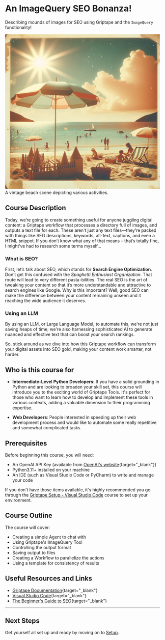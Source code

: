 # An ImageQuery SEO Bonanza!

Describing mounds of images for SEO using Griptape and the `ImageQuery` functionality!

![A Vintage Beach Scene](assets/beach.png)
A vintage beach scene depicting various activities.

## Course Description
Today, we’re going to create something useful for anyone juggling digital content: a Griptape workflow that processes a directory full of images, and outputs a text file for each. These aren't just any text files—they're packed with things like SEO descriptions, keywords, alt-text, captions, and even a HTML snippet. If you don’t know what any of that means – that’s totally fine, I might’ve had to research some terms myself…

### What is SEO?
First, let’s talk about SEO, which stands for **Search Engine Optimization**. Don’t get this confused with the *Spaghetti Enthusiast Organization*. That route will lead to very different pasta-bilities. The real SEO is the art of tweaking your content so that it’s more understandable and attractive to search engines like Google. Why is this important? Well, good SEO can make the difference between your content remaining unseen and it reaching the wide audience it deserves. 

### Using an LLM
By using an LLM, or Large Language Model, to automate this, we're not just saving heaps of time; we're also harnessing sophisticated AI to generate nuanced and effective text that can boost your search rankings.

So, stick around as we dive into how this Griptape workflow can transform your digital assets into SEO gold, making your content work smarter, not harder.

## Who is this course for

* **Intermediate-Level Python Developers**: If you have a solid grounding in Python and are looking to broaden your skill set, this course will introduce you to the exciting world of Griptape Tools. It's perfect for those who want to learn how to develop and implement these tools in various contexts, adding a valuable dimension to their programming expertise.

* **Web Developers**: People interested in speeding up their web development process and would like to automate some really repetitive and somewhat complicated tasks.

## Prerequisites
Before beginning this course, you will need:

- An OpenAI API Key (available from [OpenAI's website](https://beta.openai.com/account/api-keys){target="_blank"})
- Python3.11+ installed on your machine
- An IDE (such as Visual Studio Code or PyCharm) to write and manage your code

If you don't have those items available, it's highly recommended you go through the [Griptape Setup - Visual Studio Code](../../setup/index.md) course to set up your environment.

## Course Outline
The course will cover:

* Creating a simple Agent to chat with
* Using Griptape's ImageQuery Tool
* Controlling the output format
* Saving output to files
* Creating a Workflow to parallelize the actions
* Using a template for consistency of results

## Useful Resources and Links

- [Griptape Documentation](https://github.com/griptape-ai/griptape){target="_blank"}
- [Visual Studio Code](https://code.visualstudio.com/){target="_blank"}
- [The Beginner's Guide to SEO](https://moz.com/beginners-guide-to-seo){target="_blank"}


---
## Next Steps

Get yourself all set up and ready by moving on to [Setup](01_setup.md).

